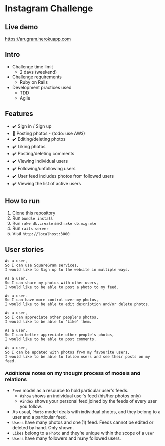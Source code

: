 Instagram Challenge
===================

## Live demo
https://arugram.herokuapp.com

## Intro
* Challenge time limit
  * 2 days (weekend)
* Challenge requirements
  * Ruby on Rails
* Development practices used
  * TDD
  * Agile

## Features
* :heavy_check_mark: Sign in / Sign up
* :construction: Posting photos - (todo: use AWS)
* :heavy_check_mark: Editing/deleting photos
* :heavy_check_mark: Liking photos
* :heavy_check_mark: Posting/deleting comments
* :heavy_check_mark: Viewing individual users
* :heavy_check_mark: Following/unfollowing users
* :heavy_check_mark: User feed includes photos from followed users
* :heavy_check_mark: Viewing the list of active users

## How to run
1. Clone this repository
2. Run `bundle install`
3. Run `rake db:create` and `rake db:migrate`
4. Run `rails server`
5. Visit `http://localhost:3000`

## User stories
```
As a user,
So I can use SquareGram services,
I would like to Sign up to the website in multiple ways.

As a user,
So I can share my photos with other users,
I would like to be able to post a photo to my feed.

As a user,
So I can have more control over my photos,
I would like to be able to edit description and/or delete photos.

As a user,
So I can appreciate other people's photos,
I would like to be able to 'Like' them.

As a user,
So I can better appreciate other people's photos,
I would like to be able to post comments.

As a user,
So I can be updated with photos from my favourite users,
I would like to be able to follow users and see their posts on my feed.
```

### Additional notes on my thought process of models and relations
* `Feed` model as a resource to hold particular user's feeds.
  * `#show` shows an individual user's feed (his/her photos only)
  * `#index` shows your personal feed joined by the feeds of every user you follow.
* As usual, `Photo` model deals with individual photos, and they belong to a user and a particular feed.
* `Users` have many photos and one (1) feed. Feeds cannot be edited or deleted by hand. Only shown.
* `Likes` belong to a `Photo` and they're unique within the scope of a `User`
* `Users` have many followers and many followed users.

